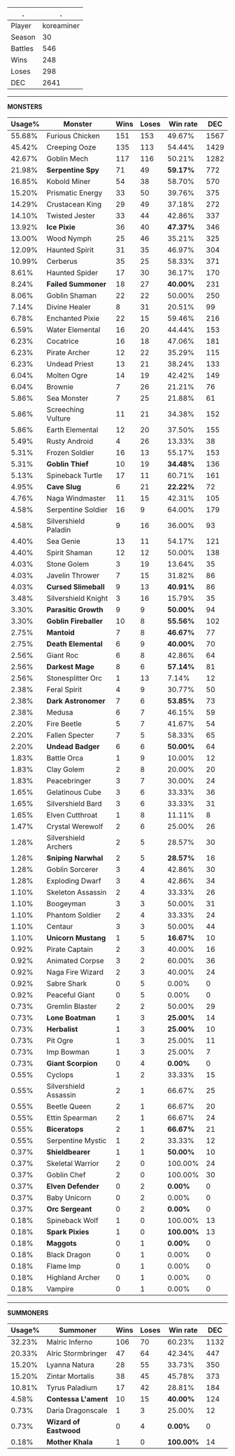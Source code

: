 .|.
|-|-
Player|koreaminer
Season|30
Battles|546
Wins|248
Loses|298
DEC|2641

---
**MONSTERS**

Usage%|Monster|Wins|Loses|Win rate|DEC|
-|-|-|-|-|-|
55.68%|Furious Chicken|151|153|49.67%|1567|
45.42%|Creeping Ooze|135|113|54.44%|1429|
42.67%|Goblin Mech|117|116|50.21%|1282|
21.98%|**Serpentine Spy**|71|49|**59.17%**|772|
16.85%|Kobold Miner|54|38|58.70%|570|
15.20%|Prismatic Energy|33|50|39.76%|375|
14.29%|Crustacean King|29|49|37.18%|272|
14.10%|Twisted Jester|33|44|42.86%|337|
13.92%|**Ice Pixie**|36|40|**47.37%**|346|
13.00%|Wood Nymph|25|46|35.21%|325|
12.09%|Haunted Spirit|31|35|46.97%|304|
10.99%|Cerberus|35|25|58.33%|371|
8.61%|Haunted Spider|17|30|36.17%|170|
8.24%|**Failed Summoner**|18|27|**40.00%**|231|
8.06%|Goblin Shaman|22|22|50.00%|250|
7.14%|Divine Healer|8|31|20.51%|99|
6.78%|Enchanted Pixie|22|15|59.46%|216|
6.59%|Water Elemental|16|20|44.44%|153|
6.23%|Cocatrice|16|18|47.06%|181|
6.23%|Pirate Archer|12|22|35.29%|115|
6.23%|Undead Priest|13|21|38.24%|133|
6.04%|Molten Ogre|14|19|42.42%|149|
6.04%|Brownie|7|26|21.21%|76|
5.86%|Sea Monster|7|25|21.88%|61|
5.86%|Screeching Vulture|11|21|34.38%|152|
5.86%|Earth Elemental|12|20|37.50%|155|
5.49%|Rusty Android|4|26|13.33%|38|
5.31%|Frozen Soldier|16|13|55.17%|153|
5.31%|**Goblin Thief**|10|19|**34.48%**|136|
5.13%|Spineback Turtle|17|11|60.71%|161|
4.95%|**Cave Slug**|6|21|**22.22%**|72|
4.76%|Naga Windmaster|11|15|42.31%|105|
4.58%|Serpentine Soldier|16|9|64.00%|179|
4.58%|Silvershield Paladin|9|16|36.00%|93|
4.40%|Sea Genie|13|11|54.17%|121|
4.40%|Spirit Shaman|12|12|50.00%|138|
4.03%|Stone Golem|3|19|13.64%|35|
4.03%|Javelin Thrower|7|15|31.82%|86|
4.03%|**Cursed Slimeball**|9|13|**40.91%**|86|
3.48%|Silvershield Knight|3|16|15.79%|35|
3.30%|**Parasitic Growth**|9|9|**50.00%**|94|
3.30%|**Goblin Fireballer**|10|8|**55.56%**|102|
2.75%|**Mantoid**|7|8|**46.67%**|77|
2.75%|**Death Elemental**|6|9|**40.00%**|70|
2.56%|Giant Roc|6|8|42.86%|64|
2.56%|**Darkest Mage**|8|6|**57.14%**|81|
2.56%|Stonesplitter Orc|1|13|7.14%|12|
2.38%|Feral Spirit|4|9|30.77%|50|
2.38%|**Dark Astronomer**|7|6|**53.85%**|73|
2.38%|Medusa|6|7|46.15%|59|
2.20%|Fire Beetle|5|7|41.67%|54|
2.20%|Fallen Specter|7|5|58.33%|65|
2.20%|**Undead Badger**|6|6|**50.00%**|64|
1.83%|Battle Orca|1|9|10.00%|12|
1.83%|Clay Golem|2|8|20.00%|20|
1.83%|Peacebringer|3|7|30.00%|24|
1.65%|Gelatinous Cube|3|6|33.33%|36|
1.65%|Silvershield Bard|3|6|33.33%|31|
1.65%|Elven Cutthroat|1|8|11.11%|8|
1.47%|Crystal Werewolf|2|6|25.00%|26|
1.28%|Silvershield Archers|2|5|28.57%|30|
1.28%|**Sniping Narwhal**|2|5|**28.57%**|16|
1.28%|Goblin Sorcerer|3|4|42.86%|30|
1.28%|Exploding Dwarf|3|4|42.86%|34|
1.10%|Skeleton Assassin|2|4|33.33%|26|
1.10%|Boogeyman|3|3|50.00%|31|
1.10%|Phantom Soldier|2|4|33.33%|24|
1.10%|Centaur|3|3|50.00%|44|
1.10%|**Unicorn Mustang**|1|5|**16.67%**|10|
0.92%|Pirate Captain|2|3|40.00%|16|
0.92%|Animated Corpse|3|2|60.00%|36|
0.92%|Naga Fire Wizard|2|3|40.00%|24|
0.92%|Sabre Shark|0|5|0.00%|0|
0.92%|Peaceful Giant|0|5|0.00%|0|
0.73%|Gremlin Blaster|2|2|50.00%|29|
0.73%|**Lone Boatman**|1|3|**25.00%**|14|
0.73%|**Herbalist**|1|3|**25.00%**|10|
0.73%|Pit Ogre|1|3|25.00%|11|
0.73%|Imp Bowman|1|3|25.00%|7|
0.73%|**Giant Scorpion**|0|4|**0.00%**|0|
0.55%|Cyclops|1|2|33.33%|15|
0.55%|Silvershield Assassin|2|1|66.67%|25|
0.55%|Beetle Queen|2|1|66.67%|20|
0.55%|Ettin Spearman|2|1|66.67%|24|
0.55%|**Biceratops**|2|1|**66.67%**|21|
0.55%|Serpentine Mystic|1|2|33.33%|12|
0.37%|**Shieldbearer**|1|1|**50.00%**|10|
0.37%|Skeletal Warrior|2|0|100.00%|24|
0.37%|Goblin Chef|2|0|100.00%|30|
0.37%|**Elven Defender**|0|2|**0.00%**|0|
0.37%|Baby Unicorn|0|2|0.00%|0|
0.37%|**Orc Sergeant**|0|2|**0.00%**|0|
0.18%|Spineback Wolf|1|0|100.00%|13|
0.18%|**Spark Pixies**|1|0|**100.00%**|13|
0.18%|**Maggots**|0|1|**0.00%**|0|
0.18%|Black Dragon|0|1|0.00%|0|
0.18%|Flame Imp|0|1|0.00%|0|
0.18%|Highland Archer|0|1|0.00%|0|
0.18%|Vampire|0|1|0.00%|0|

---
**SUMMONERS**

Usage%|Summoner|Wins|Loses|Win rate|DEC|
-|-|-|-|-|-|
32.23%|Malric Inferno|106|70|60.23%|1132|
20.33%|Alric Stormbringer|47|64|42.34%|447|
15.20%|Lyanna Natura|28|55|33.73%|350|
15.20%|Zintar Mortalis|38|45|45.78%|373|
10.81%|Tyrus Paladium|17|42|28.81%|184|
4.58%|**Contessa L'ament**|10|15|**40.00%**|124|
0.73%|Daria Dragonscale|1|3|25.00%|12|
0.73%|**Wizard of Eastwood**|0|4|**0.00%**|0|
0.18%|**Mother Khala**|1|0|**100.00%**|14|
